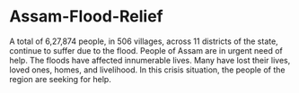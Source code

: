 # Assam-Flood-Relief

A total of 6,27,874 people, in 506 villages, across 11 districts of the state, continue to suffer due to the flood. People of Assam are in urgent need of help. The floods have affected innumerable lives. Many have lost their lives, loved ones, homes, and livelihood. In this crisis situation, the people of the region are seeking for help.
